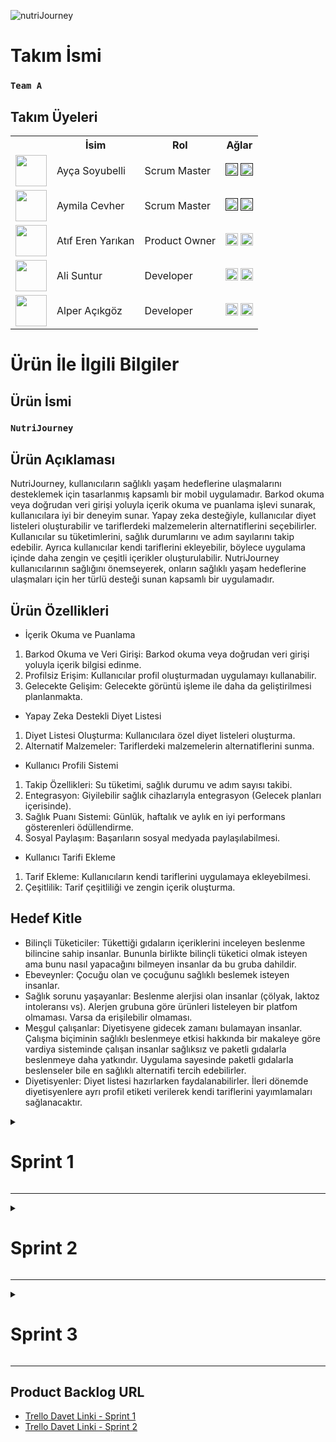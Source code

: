 
![nutriJourney](https://github.com/Akemeyn/group3flutter/assets/92996934/d4c008f7-911f-425e-b76b-6fde2ab07b24)

# Takım İsmi


### **`Team A`**


## Takım Üyeleri
<table>
    <tr>
      <th></th>
      <th>İsim</th>
      <th>Rol</th>
      <th>Ağlar</th>
    </tr>
    <tr>
      <td><img src="https://github.com/Akemeyn/group3flutter/assets/92996934/715f0777-200b-433e-8077-90e6370c3e7e" width="50" height="50" /></td>
      <td>Ayça Soyubelli</td>
      <td>Scrum Master</td>
      <td>
        <a href="" target="_blank"><img src="https://github.com/Akemeyn/group3flutter/assets/92996934/74277e14-b01f-4cab-a164-318897a0631e" width="20" height="20"/></a>
        <a href="" target="_blank" ><img src="https://github.com/Akemeyn/group3flutter/assets/92996934/83af638d-5c70-4261-bc35-fc19c278824f" width="20" height="20" /></a>
      </td>
    </tr>
    <tr>
      <td><img src="https://github.com/Akemeyn/group3flutter/assets/92996934/d2cded6b-33fa-4a12-9547-d2bcd468d520" width="50" height="50" /></td>
      <td>Aymila Cevher</td>
      <td>Scrum Master</td>
      <td>
        <a href="" target="_blank"><img src="https://github.com/Akemeyn/group3flutter/assets/92996934/74277e14-b01f-4cab-a164-318897a0631e" width="20" height="20"/></a>
        <a href="" target="_blank"><img src="https://github.com/Akemeyn/group3flutter/assets/92996934/83af638d-5c70-4261-bc35-fc19c278824f" width="20" height="20" /></a>
      </td>
    </tr>
    <tr>
      <td><img src="https://github.com/Akemeyn/group3flutter/assets/92996934/39f408b0-767c-441c-884e-d9bb8be05757" width="50" height="50" /></td>
      <td>Atıf Eren Yarıkan</td>
      <td>Product Owner</td>
      <td>
        <a href="https://www.linkedin.com/in/at%C4%B1f-eren-yar%C4%B1kan/" target="_blank"><img src="https://github.com/Akemeyn/group3flutter/assets/92996934/74277e14-b01f-4cab-a164-318897a0631e" width="20" height="20"/></a>
        <a href="https://github.com/Akemeyn" target="_blank"><img src="https://github.com/Akemeyn/group3flutter/assets/92996934/83af638d-5c70-4261-bc35-fc19c278824f" width="20" height="20" /></a>
      </td>
    </tr>
    <tr>
      <td><img src="https://github.com/Akemeyn/group3flutter/assets/92996934/8efbc7be-c9b5-4a64-b559-c1d5c9caab67" width="50" height="50" /></td>
      <td>Ali Suntur</td>
      <td>Developer</td>
      <td>
        <a href="https://www.linkedin.com/in/alisuntur/" target="_blank"><img src="https://github.com/Akemeyn/group3flutter/assets/92996934/74277e14-b01f-4cab-a164-318897a0631e" width="20" height="20"/></a>
        <a href="https://github.com/alisuntur" target="_blank"><img src="https://github.com/Akemeyn/group3flutter/assets/92996934/83af638d-5c70-4261-bc35-fc19c278824f" width="20" height="20" /></a>
      </td>
    </tr>
    <tr>
      <td><img src="https://github.com/Akemeyn/group3flutter/assets/92996934/3f281da6-7e47-4ab6-bf9b-c7ad25416391" width="50" height="50" /></td>
      <td>Alper Açıkgöz</td>
      <td>Developer</td>
      <td>
        <a href="https://www.linkedin.com/in/alper-a%C3%A7%C4%B1kg%C3%B6z-ceng0101/?originalSubdomain=tr" target="_blank"><img src="https://github.com/Akemeyn/group3flutter/assets/92996934/74277e14-b01f-4cab-a164-318897a0631e" width="20" height="20"/></a>
        <a href="https://github.com/alperacikgoz" target="_blank"><img src="https://github.com/Akemeyn/group3flutter/assets/92996934/83af638d-5c70-4261-bc35-fc19c278824f" width="20" height="20" /></a>
      </td>
    </tr>
  </table>

# Ürün İle İlgili Bilgiler

## Ürün İsmi

### **`NutriJourney`**

## Ürün Açıklaması

NutriJourney, kullanıcıların sağlıklı yaşam hedeflerine ulaşmalarını desteklemek için tasarlanmış kapsamlı bir mobil uygulamadır. Barkod okuma veya doğrudan veri girişi yoluyla içerik okuma ve puanlama işlevi sunarak, kullanıcılara iyi bir deneyim sunar. Yapay zeka desteğiyle, kullanıcılar diyet listeleri oluşturabilir ve tariflerdeki malzemelerin alternatiflerini seçebilirler. Kullanıcılar su tüketimlerini, sağlık durumlarını ve adım sayılarını takip edebilir. Ayrıca kullanıcılar kendi tariflerini ekleyebilir, böylece uygulama içinde daha zengin ve çeşitli içerikler oluşturulabilir. NutriJourney kullanıcılarının sağlığını önemseyerek, onların sağlıklı yaşam hedeflerine ulaşmaları için her türlü desteği sunan kapsamlı bir uygulamadır.

## Ürün Özellikleri

- İçerik Okuma ve Puanlama
1. Barkod Okuma ve Veri Girişi: Barkod okuma veya doğrudan veri girişi yoluyla içerik bilgisi edinme.
2. Profilsiz Erişim: Kullanıcılar profil oluşturmadan uygulamayı kullanabilir.
3. Gelecekte Gelişim: Gelecekte görüntü işleme ile daha da geliştirilmesi planlanmakta.

- Yapay Zeka Destekli Diyet Listesi
1. Diyet Listesi Oluşturma: Kullanıcılara özel diyet listeleri oluşturma.
2. Alternatif Malzemeler: Tariflerdeki malzemelerin alternatiflerini sunma.

- Kullanıcı Profili Sistemi
1. Takip Özellikleri: Su tüketimi, sağlık durumu ve adım sayısı takibi.
2. Entegrasyon: Giyilebilir sağlık cihazlarıyla entegrasyon (Gelecek planları içerisinde).
3. Sağlık Puanı Sistemi: Günlük, haftalık ve aylık en iyi performans gösterenleri ödüllendirme.
4. Sosyal Paylaşım: Başarıların sosyal medyada paylaşılabilmesi.

- Kullanıcı Tarifi Ekleme
1. Tarif Ekleme: Kullanıcıların kendi tariflerini uygulamaya ekleyebilmesi.
2. Çeşitlilik: Tarif çeşitliliği ve zengin içerik oluşturma.

## Hedef Kitle

- Bilinçli Tüketiciler: Tükettiği gıdaların içeriklerini inceleyen beslenme bilincine sahip insanlar. Bununla birlikte bilinçli tüketici olmak isteyen ama bunu nasıl yapacağını bilmeyen insanlar da bu gruba dahildir.
- Ebeveynler: Çocuğu olan ve çocuğunu sağlıklı beslemek isteyen insanlar.
- Sağlık sorunu yaşayanlar: Beslenme alerjisi olan insanlar (çölyak, laktoz intoleransı vs). Alerjen grubuna göre ürünleri listeleyen bir platfom olmaması. Varsa da erişilebilir olmaması.
- Meşgul çalışanlar: Diyetisyene gidecek zamanı bulamayan insanlar. Çalışma biçiminin sağlıklı beslenmeye etkisi hakkında bir makaleye göre vardiya sisteminde çalışan insanlar sağlıksız ve paketli gıdalarla beslenmeye daha yatkındır. Uygulama sayesinde paketli gıdalarla beslenseler bile en sağlıklı alternatifi tercih edebilirler.
- Diyetisyenler: Diyet listesi hazırlarken faydalanabilirler. İleri dönemde diyetisyenlere ayrı profil etiketi verilerek kendi tariflerini yayımlamaları sağlanacaktır.


<details> 
    <summary><h1>Sprint 1</h1></summary>


### Sprint Notları
+ <b>Günlük konuşmalar ve çevrim içi toplantılar için `Discord` ve `Whatsapp` kullanılmaya karar verildi.</b>
+ <b>Proje yönetimi aracı olarak `Trello` kullanılmaya karar verildi.</b>
+ <b>Tasarım aracı olarak `Figma` kullanılmaya karar verildi.</b>
+ <b>Veritabanı için `Firebase` kullanılmaya karar verildi.</b>
+ <b>Page routing için `GetX` kullanılmaya karar verildi.</b>
+ <b>State management için `Bloc` ve `GetX` kullanılmaya karar verildi.</b>
+ <b>Kullanıcı girişi `kullanıcı adı` yöntemi ile gerçekleşecek.</b>
+ <b>Figma’dan sağlıklı yaşam uygulaması tasarımı seçildi.</b>
+ <b>Logo ve `NutriMate` tasarımı yapıldı – elma logosuna karar verildi.</b>

<details> <summary><h3>Sprint 1 - Uygulama Ekran Görüntüleri</h3></summary>
    <img src="https://github.com/Akemeyn/group3flutter/assets/92996934/0bbd687e-c560-412f-a08c-d3816191ef8a">

    
</details>

<details> <summary><h3>Sprint 1 - Sprint Tahtası</h3></summary>
    <img src="https://github.com/Akemeyn/group3flutter/assets/92996934/30f04ba1-44d7-4b3c-ab61-31c757f8f049">


</details>

<details> <summary><h3>Sprint 1 - Sprint Puanlaması </h3></summary>
    
+ <b>Görevin alacağı her 1 gün için 10 puan atamaya karar verildi.</b>
+ <b>Bu sprinte hedef olarak `250` puan koyduk. </b>
+ <b>Bu sprint toplam `265` puan topladık ve hedefimize başarıyla ulaştık. </b>

</details>

<details> <summary><h3>Sprint 1 - Günlük Scrum </h3></summary>
    + <b>3 günde bir yaptığımız online scrumlarımızdan bir görüntü.</b>
    
![dailyscrum](https://github.com/Akemeyn/group3flutter/assets/92996934/62e6f8ce-668c-48ba-a858-4870bcf2d1f3)

</details>


### Sprint Yorumları

+ İlk sprint içerisinde logoya karar vermek istiyorduk fakat kararsız kaldığımız için bu sprintte logoya karar veremedik.
+ Giriş ve diğer ekranların tasarımlarını ve kodlamasını tamamlamak büyük bir kilometre taşıydı.
+ Yapay zeka botu ekranı ve kodlamasına başlamak heyecan verici bir sonraki adımımızdı.
+ Uygulama fikrimizi ekip olarak çok beğendik.

### Sprint İzlenimleri

+ Atıf ve Ali giriş ve ana sayfa ekranını kalori hesaplama ara yüzlerini tamamladılar. Yapay zeka botunun ara yüzüne başlandı.
+ Birçok seçenek arasından `NutriJourney` uygulama ismine karar verdik yapay zeka eklentisi için de bir isim ve bir logo hazırladık.
+ Ortak alınan kararla renk paletine karar verdik, logo için öneriler sunduk ama henüz tamamlamadık.
+ Page Routing ve State Management olarak `GetX'i` kullandık. Navigator ve Riverpod'a göre daha anlaşılır ve daha kolay bir kullanımı mevcut.
+ Takımda kişisel yoğunlukları olan üyeler vardı ama iyi bir görev dağılımı yaparak bunun üstesinden geldik. takımca iletişimi hiç koparmadık.

### Sprint Retroprospektifi

+ İkinci sprint içerisinde yapım aşamasında olan ekranlar tamamlanacak. (ChatBot, Profil ekranı)
+ İkinci sprint içerisinde firebase bağlanılacak.
+ İkinci sprint içerisinde Cloud sistemi olarak Firestore üzerinde çalışılacak.
+ Barkod okuma özelliği için flutter ile kamera entegrasyonu kullanımı öğrenilecek.
+ Kayıt ol ekranı içerisinde google ile giriş yap seçeneği eklenecek.


</details>

---

<details>
  <summary><h1>Sprint 2</h1></summary>

### Sprint Notları

+ <b>Uygulamamızın logosuna karar verildi.</b>
+ <b>Yapay zeka botunun senaryolarını planladık ve ekranlarını oluşturuldu.</b>
+ <b>Profil ekranı ve giriş ekranı oluşturuldu.</b>
+ <b>`Firebase` bağlandı.</b>
+ <b>Barkod okuma ve kamera kullanımı aktifleştirildi.</b>
+ <b>Tarif sayfası oluşturuldu.</b>


<details> <summary><h3>Sprint 2 - Uygulama Ekran Görüntüleri</h3></summary>

![uygulamaEkranGoruntuleri](https://github.com/user-attachments/assets/44857339-9ca4-49a5-92a5-15043e74e42e)


    
</details>

<details> <summary><h3>Sprint 2 - Sprint Tahtası</h3></summary>

![Ekran görüntüsü 2024-07-21 213731](https://github.com/user-attachments/assets/1ce8a20c-c8f2-4cc6-83b2-a952c05fe918)


</details>

<details> <summary><h3>Sprint 2 - Sprint Puanlaması </h3></summary>

+ <b>Hedef puan: 180 puan. </b>
+ <b>Puanlama mantığı: Önceki sprintte belirlediğimiz üzere bir iş günü 5 puan, haftalık 5 iş gününden haftalık kişi başı 25 puanlık iş gücü bulunmaktadır. Bazı takım üyelerinin şehir dışı, seyahat gibi iş gücü kısıtlarından dolayı bu sprintte 180 puanlık iş tamamlamayı hedefledik.</b>


</details>

<details> <summary><h3>Sprint 2 - Günlük Scrum </h3></summary>
    
+ <b>3 günde bir yaptığımız online scrumlarımızdan bir görüntü. </b>
+ <b>Bu sprintte toplam 5 scrum yaptık. </b>

![Ekran görüntüsü 2024-07-21 220457](https://github.com/user-attachments/assets/3b5d24fd-4b50-41b9-9baf-0c47025bd04d)


</details>

### Sprint İzlenimleri

+ <b>Ekran tasarımları tamamlandı.</b>
+ <b>Yapay zekâ kısmı henüz tamamlanmadı ancak içerik listesi ve puanlama mantığı tamamlandı.</b>
+ <b>`NutriMate` senaryoları belirlendi.</b>

### Sprint Retroprospektifi

+ <b>Hedeflediğimiz 180 puanın 150’sini gerçekleştirdik.</b>
+ <b>Sprint planlamasını yeterince iyi yapamadık. Önümüzdeki sprint için görevleri daha detaylı halde yazacağız.</b>
+ <b>Planlama yeterince iyi yapılmadığı için yapay zekâ eğitimi ve ekranların birbirine bağlanması yetişmedi.</b>
+ <b>Yapay zekânın entegre edilmesi beklenilenden daha zorlu bir hedefti. Hedeflerimizi daha tutarlı belirlemeliyiz.</b>
+ <b>Birinci sprintte iyileştirmek istediğimiz bazı şeyleri iyileştirdik.</b>

</details>

---

<details>
  <summary><h1>Sprint 3</h1></summary>
</details>

---

## Product Backlog URL
+ <a href="https://trello.com/invite/b/vsYWxG2j/ATTI8b8c4f6c3c24a836339e4b87b47360d450C92F52/sprint-1">Trello Davet Linki - Sprint 1</a>
+ <a href="https://trello.com/invite/b/667d9ff67a9f92ecaaf39eef/ATTIde08cc4252b7906b15c9d84788937579D3F4EBD3/sprint-2">Trello Davet Linki - Sprint 2</a>
